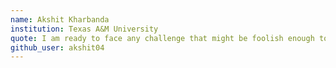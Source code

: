 ```yaml
---
name: Akshit Kharbanda
institution: Texas A&M University
quote: I am ready to face any challenge that might be foolish enough to face me
github_user: akshit04
---
```

